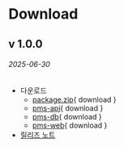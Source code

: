 # Download


## v 1.0.0
###### 2025-06-30
- 다운로드
    - [package.zip](/builds/v.1.0.1/package.zip){ download }
    - [pms-api](/builds/v.1.0.1/pms-api.tar){ download }
    - [pms-db](/builds/v.1.0.1/pms-db.tar){ download }
    - [pms-web](/builds/v.1.0.1/pms-web.tar){ download }
- [릴리즈 노트](/release/version_1#pms-v1-2-1)